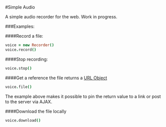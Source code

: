 #Simple Audio

A simple audio recorder for the web. Work in progress.

###Examples:

####Record a file:

```coffeescript
voice = new Recorder()
voice.record()
```

####Stop recording:

```coffeescript
voice.stop()
```

####Get a reference the file
returns a [URL Object](https://developer.mozilla.org/en-US/docs/Web/API/window.URL)

```coffeescript
voice.file()
```
The example above makes it possible to pin the return value to a link or post to the server via AJAX.

####Download the file locally

```coffeescript
voice.download()
```
